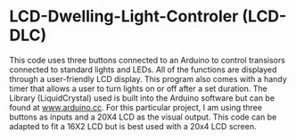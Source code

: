 # LCD-Dwelling-Light-Controler (LCD-DLC)
This code uses three buttons connected to an Arduino to control transisors connected to standard lights and LEDs.
All of the functions are displayed through a user-friendly LCD display.
This program also comes with a handy timer that allows a user to turn lights on or off after a set duration.
The Library (LiquidCrystal) used is built into the Arduino software but can be found at www.arduino.cc.
For this particular project, I am using three buttons as inputs and a 20X4 LCD as the visual output.
This code can be adapted to fit a 16X2 LCD but is best used with a 20x4 LCD screen.
